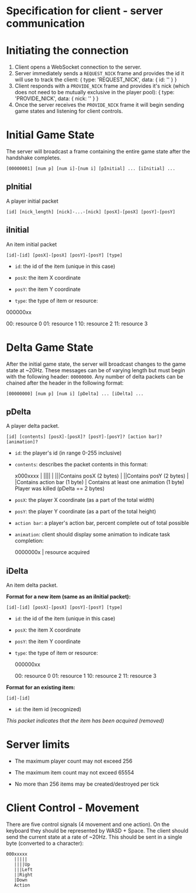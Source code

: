# Specification for client - server communication

# Initiating the connection
1. Client opens a WebSocket connection to the server.
2. Server immediately sends a `REQUEST_NICK` frame and provides the id it will use to track the client:
        {
			type: 'REQUEST_NICK',
			data: {
				id: '<id assigned to client>'
			}
		}
3. Client responds with a `PROVIDE_NICK` frame and provides it's nick (which does not need to be mutually exclusive in the player pool):
        {
			type: 'PROVIDE_NICK',
			data: {
				nick: '<nick>'
			}
		}
4. Once the server receives the `PROVIDE_NICK` frame it will begin sending game states and listening for client controls.

# Initial Game State

The server will broadcast a frame containing the entire game state after the handshake completes.

    [00000001] [num p] [num i]-[num i] [pInitial] ... [iInitial] ...

## pInitial

A player initial packet

    [id] [nick_length] [nick]-...-[nick] [posX]-[posX] [posY]-[posY]

## iInitial

An item initial packet

    [id]-[id] [posX]-[posX] [posY]-[posY] [type]

* `id`: the id of the item (unique in this case)

* `posX`: the item X coordinate

* `posY`: the item Y coordinate

* `type`: the type of item or resource:


000000xx

00: resource 0
01: resource 1
10: resource 2
11: resource 3

# Delta Game State

After the initial game state, the server will broadcast changes to the game state at ~20Hz. These messages can be of varying length but must begin with the following header: `00000000`. Any number of delta packets can be chained after the header in the following format:

    [00000000] [num p] [num i] [pDelta] ... [iDelta] ...

## pDelta

A player delta packet.

    [id] [contents] [posX]-[posX]? [posY]-[posY]? [action bar]? [animation]?

* `id`: the player's id (in range 0-255 inclusive)

* `contents`: describes the packet contents in this format:


    x000xxxx
	|   ||||
	|   |||Contains posX (2 bytes)
	|   ||Contains posY (2 bytes)
	|   |Contains action bar (1 byte)
	|   Contains at least one animation (1 byte)
	Player was killed (pDelta == 2 bytes)

* `posX`: the player X coordinate (as a part of the total width)

* `posY`: the player Y coordinate (as a part of the total height)

* `action bar`: a player's action bar, percent complete out of total possible

* `animation`: client should display some animation to indicate task completion:


    0000000x
	       |
           resource acquired


## iDelta

An item delta packet.

**Format for a new item (same as an iInitial packet):**

    [id]-[id] [posX]-[posX] [posY]-[posY] [type]

* `id`: the id of the item (unique in this case)

* `posX`: the item X coordinate

* `posY`: the item Y coordinate

* `type`: the type of item or resource:


    000000xx

	00: resource 0
	01: resource 1
	10: resource 2
	11: resource 3


**Format for an existing item:**

    [id]-[id]

* `id`: the item id (recognized)

*This packet indicates that the item has been acquired (removed)*

# Server limits

* The maximum player count may not exceed 256

* The maximum item count may not exceed 65554

* No more than 256 items may be created/destroyed per tick

# Client Control - Movement

There are five control signals (4 movement and one action). On the keyboard they should be represented by WASD + Space. The client should send the current state at a rate of ~20Hz. This should be sent in a single byte (converted to a character):

    000xxxxx
	   |||||
	   ||||Up
	   |||Left
	   ||Right
	   |Down
	   Action
